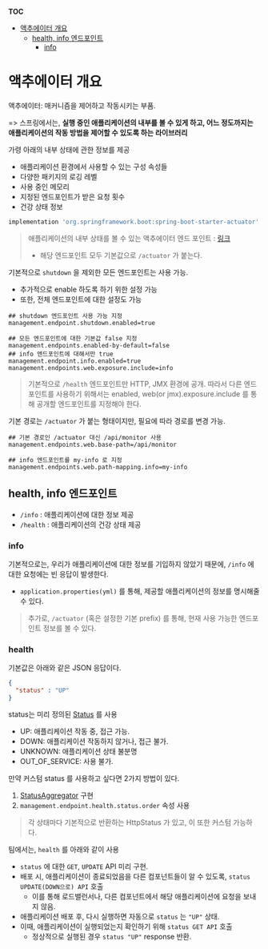 **TOC**
- [액추에이터 개요](#액추에이터-개요)
  - [health, info 엔드포인트](#health-info-엔드포인트)
    - [info](#info)

# 액추에이터 개요
액추에이터: 매커니즘을 제어하고 작동시키는 부품.

=> 스프링에서는, **실행 중인 애플리케이션의 내부를 볼 수 있게 하고, 어느 정도까지는 애플리케이션의 작동 방법을 제어할 수 있도록 하는 라이브러리**

가령 아래의 내부 상태에 관한 정보를 제공
- 애플리케이션 환경에서 사용할 수 있는 구성 속성들
- 다양한 패키지의 로깅 레벨
- 사용 중인 메모리
- 지정된 엔드포인트가 받은 요청 횟수
- 건강 상태 정보

```gradle
implementation 'org.springframework.boot:spring-boot-starter-actuator'
```

> 애플리케이션의 내부 상태를 볼 수 있는 액추에이터 엔드 포인트 : [링크](https://docs.spring.io/spring-boot/docs/current/reference/html/actuator.html#actuator.endpoints)
> - 해당 엔드포인트 모두 기본값으로 `/actuator` 가 붙는다.

기본적으로 `shutdown` 을 제외한 모든 엔드포인트는 사용 가능.
- 추가적으로 enable 하도록 하기 위한 설정 가능
- 또한, 전체 엔드포인트에 대한 설정도 가능

```properties
## shutdown 엔드포인트 사용 가능 지정
management.endpoint.shutdown.enabled=true

## 모든 엔드포인트에 대한 기본값 false 지정
management.endpoints.enabled-by-default=false
## info 엔드포인트에 대해서만 true
management.endpoint.info.enabled=true
management.endpoints.web.exposure.include=info
```

> 기본적으로 `/health` 엔드포인트만 HTTP, JMX 환경에 공개. 따라서 다른 엔드포인트를 사용하기 위해서는 enabled, web(or jmx).exposure.include 를 통해 공개할 엔드포인트를 지정해야 한다.

기본 경로는 `/actuator` 가 붙는 형태이지만, 필요에 따라 경로를 변경 가능.
```properties
## 기본 경로인 /actuator 대신 /api/monitor 사용
management.endpoints.web.base-path=/api/monitor

## info 엔드포인트를 my-info 로 지정
management.endpoints.web.path-mapping.info=my-info
```

## health, info 엔드포인트
- `/info` : 애플리케이션에 대한 정보 제공
- `/health` : 애플리케이션의 건강 상태 제공

### info
기본적으로는, 우리가 애플리케이션에 대한 정보를 기입하지 않았기 때문에, `/info` 에 대한 요청에는 빈 응답이 발생한다.
- `application.properties(yml)` 를 통해, 제공할 애플리케이션의 정보를 명시해줄 수 있다.

> 추가로, `/actuator` (혹은 설정한 기본 prefix) 를 통해, 현재 사용 가능한 엔드포인트 정보를 볼 수 있다.

### health
기본값은 아래와 같은 JSON 응답이다.

```json
{
  "status" : "UP"
}
```

status는 미리 정의된 [Status](https://github.com/spring-projects/spring-boot/blob/v3.2.2/spring-boot-project/spring-boot-actuator/src/main/java/org/springframework/boot/actuate/health/Status.java) 를 사용
- UP: 애플리케이션 작동 중, 접근 가능.
- DOWN: 애플리케이션 작동하지 않거나, 접근 불가.
- UNKNOWN: 애플리케이션 상태 불분명
- OUT_OF_SERVICE: 사용 불가.

만약 커스텀 status 를 사용하고 싶다면 2가지 방법이 있다.
1. [StatusAggregator](https://github.com/spring-projects/spring-boot/blob/v3.2.2/spring-boot-project/spring-boot-actuator/src/main/java/org/springframework/boot/actuate/health/StatusAggregator.java) 구현
2. `management.endpoint.health.status.order` 속성 사용

> 각 상태마다 기본적으로 반환하는 HttpStatus 가 있고, 이 또한 커스텀 가능하다.

팀에서는, `health` 를 아래와 같이 사용
- `status` 에 대한 `GET`, `UPDATE` API 미리 구현.
- 배포 시, 애플리케이션이 종료되었음을 다른 컴포넌트들이 알 수 있도록, `status UPDATE(DOWN으로) API` 호출
  - 이를 통해 로드밸런서나, 다른 컴포넌트에서 해당 애플리케이션에 요청을 보내지 않음.
- 애플리케이션 배포 후, 다시 실행하면 자동으로 `status` 는 `"UP"` 상태.
- 이때, 애플리케이션이 실행되었는지 확인하기 위해 `status GET API` 호출
  - 정상적으로 실행된 경우 `status "UP"` response 반환.

